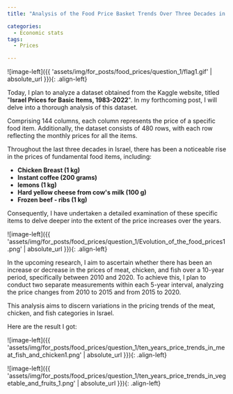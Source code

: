 ```yaml
---
title: "Analysis of the Food Price Basket Trends Over Three Decades in Israel"

categories:
  - Economic stats 
tags:
  - Prices

---
```



![image-left]({{ 'assets/img/for_posts/food_prices/question_1/flag1.gif' | absolute_url }}){: .align-left} 

Today, I plan to analyze a dataset obtained from the Kaggle website, titled "**Israel Prices for Basic Items, 1983-2022**". In my forthcoming post, I will delve into a thorough analysis of this dataset.

Comprising 144 columns, each column represents the price of a specific food item. Additionally, the dataset consists of 480 rows, with each row reflecting the monthly prices for all the items.

Throughout the last three decades in Israel, there has been a noticeable rise in the prices of fundamental food items, including:
* **Chicken Breast (1 kg)**
* **Instant coffee (200 grams)**
* **lemons (1 kg)**
* **Hard yellow cheese from cow's milk (100 g)**
* **Frozen beef - ribs (1 kg)**

 Consequently, I have undertaken a detailed examination of these specific items to delve deeper into the extent of the price increases over the years.


![image-left]({{ 'assets/img/for_posts/food_prices/question_1/Evolution_of_the_food_prices1.png' | absolute_url }}){: .align-left} 


In the upcoming research, I aim to ascertain whether there has been an increase or decrease in the prices of meat, chicken, and fish over a 10-year period, specifically between 2010 and 2020. To achieve this, I plan to conduct two separate measurements within each 5-year interval, analyzing the price changes from 2010 to 2015 and from 2015 to 2020.

This analysis aims to discern variations in the pricing trends of the meat, chicken, and fish categories in Israel.

Here are the result I got:

![image-left]({{ 'assets/img/for_posts/food_prices/question_1/ten_years_price_trends_in_meat_fish_and_chicken1.png' | absolute_url }}){: .align-left} 





![image-left]({{ 'assets/img/for_posts/food_prices/question_1/ten_years_price_trends_in_vegetable_and_fruits_1.png' | absolute_url }}){: .align-left} 
